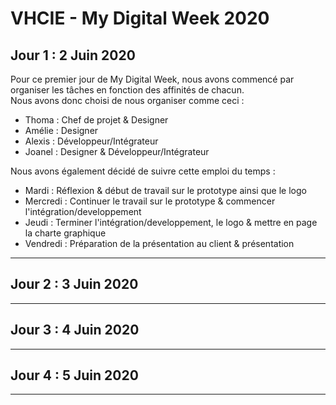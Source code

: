 # VHCIE - My Digital Week 2020

## Jour 1 : 2 Juin 2020
Pour ce premier jour de My Digital Week, nous avons commencé par organiser les tâches en fonction des affinités de chacun.  
Nous avons donc choisi de nous organiser comme ceci : 
* Thoma : Chef de projet & Designer
* Amélie : Designer
* Alexis : Développeur/Intégrateur
* Joanel : Designer & Développeur/Intégrateur

Nous avons également décidé de suivre cette emploi du temps :
* Mardi : Réflexion & début de travail sur le prototype ainsi que le logo
* Mercredi : Continuer le travail sur le prototype & commencer l'intégration/developpement
* Jeudi : Terminer l'intégration/developpement, le logo & mettre en page la charte graphique
* Vendredi : Préparation de la présentation au client & présentation

___
## Jour 2 : 3 Juin 2020
---
## Jour 3 : 4 Juin 2020
---
## Jour 4 : 5 Juin 2020
---
